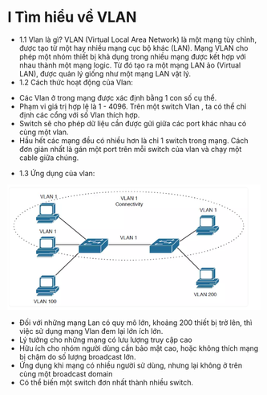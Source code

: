 # I Tìm hiểu về VLAN
- 1.1 Vlan là gì?
VLAN (Virtual Local Area Network) là một mạng tùy chỉnh, được tạo từ một hay nhiều mạng cục bộ khác (LAN). Mạng VLAN cho phép một nhóm thiết bị khả dụng trong nhiều mạng được kết hợp với nhau thành một mạng logic. Từ đó tạo ra một mạng LAN ảo (Virtual LAN), được quản lý giống như một mạng LAN vật lý.
- 1.2 Cách thức hoạt động của Vlan:
 + Các Vlan ở trong mạng được xác định bằng 1 con số cụ thể.
 + Phạm vi giá trị hợp lệ là 1 - 4096. Trên một switch Vlan , ta có thể chỉ định các cổng với số Vlan thích hợp.
 + Switch sẽ cho phép dữ liệu cần được gửi giữa các port khác nhau có cùng một vlan.
 + Hầu hết các mạng đều có nhiều hơn là chỉ 1 switch trong mạng. Cách đơn giản nhất là gán một port trên mỗi switch của vlan và chạy một cable giữa chúng.
 - 1.3 Ứng dụng của vlan:

  <img src="img/1.PNG">
  
  + Đối với những mạng Lan có quy mô lớn, khoảng 200 thiết bị trở lên, thì việc sử dụng mạng Vlan đem lại lớn ích lớn.
  + Lý tưởng cho những mạng có lưu lượng truy cập cao
  + Hữu ích cho nhóm người dùng cần bảo mật cao, hoặc không thích mạng bị chậm do số lượng  broadcast lớn.
  + Ứng dụng khi mạng có nhiều người sử dùng, nhưng lại không ở trên cùng một broadcast domain
  + Có thể biến một switch đơn nhất thành nhiều switch.
